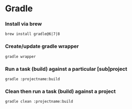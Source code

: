 # Gradle

### Install via brew
```shell
brew install gradle@6|7|8
```

### Create/update gradle wrapper
```shell
gradle wrapper
```

### Run a task (build) against a particular [sub]project
```shell
gradle :projectname:build
```

### Clean then run a task (build) against a project
```shell
gradle clean :projectname:build
```
